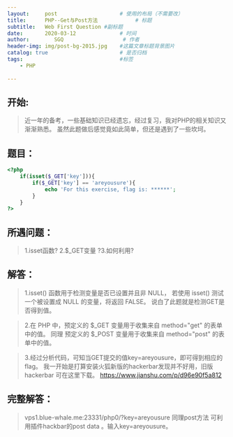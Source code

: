 ```yaml
---
layout:     post                    # 使用的布局（不需要改）
title:      PHP--Get与Post方法            # 标题 
subtitle:   Web First Question #副标题
date:       2020-03-12              # 时间
author:        SGQ                   # 作者
header-img: img/post-bg-2015.jpg    #这篇文章标题背景图片
catalog: true                       # 是否归档
tags:                               #标签
    - PHP  
    
---
```


## 开始:
> 近一年的备考，一些基础知识已经遗忘，经过复习，我对PHP的相关知识又渐渐熟悉。
虽然此题做后感觉竟如此简单，但还是遇到了一些坎坷。
## 题目：

```php
<?php
	if(isset($_GET['key'])){
		if($_GET['key'] == 'areyousure'){
			echo 'For this exercise, flag is: ******';
		}
	}
?>

```

## 所遇问题：
>1.isset函数? 2.$_GET变量 ?3.如何利用?


## 解答：
>1.isset() 函数用于检测变量是否已设置并且非 NULL，
若使用 isset() 测试一个被设置成 NULL 的变量，将返回 FALSE。
说白了此题就是检测GET是否得到值。

>2.在 PHP 中，预定义的 $_GET 变量用于收集来自 method="get" 的表单中的值。
同理 预定义的 $_POST 变量用于收集来自 method="post" 的表单中的值。

>3.经过分析代码，可知当GET提交的值key=areyousure，即可得到相应的flag。
我一开始是打算安装火狐新版的hackerbar发现并不好用，旧版hackerbar 可在这里下载。
https://www.jianshu.com/p/d96e90f5a812

## 完整解答：
>vps1.blue-whale.me:23331/php0/?key=areyousure
>同理post方法 可利用插件hackbar的post  data 。输入key=areyousure。



